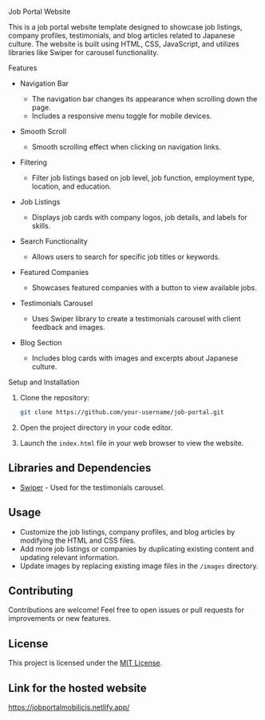 Job Portal Website

This is a job portal website template designed to showcase job listings, company profiles, testimonials, and blog articles related to Japanese culture. The website is built using HTML, CSS, JavaScript, and utilizes libraries like Swiper for carousel functionality.

Features

- Navigation Bar
  - The navigation bar changes its appearance when scrolling down the page.
  - Includes a responsive menu toggle for mobile devices.

- Smooth Scroll
  - Smooth scrolling effect when clicking on navigation links.

- Filtering
  - Filter job listings based on job level, job function, employment type, location, and education.

- Job Listings
  - Displays job cards with company logos, job details, and labels for skills.

- Search Functionality
  - Allows users to search for specific job titles or keywords.

- Featured Companies
  - Showcases featured companies with a button to view available jobs.

- Testimonials Carousel
  - Uses Swiper library to create a testimonials carousel with client feedback and images.

- Blog Section
  - Includes blog cards with images and excerpts about Japanese culture.

Setup and Installation

1. Clone the repository:

   ```bash
   git clone https://github.com/your-username/job-portal.git
   ```

2. Open the project directory in your code editor.

3. Launch the `index.html` file in your web browser to view the website.

## Libraries and Dependencies

- [Swiper](https://swiperjs.com/) - Used for the testimonials carousel.

## Usage

- Customize the job listings, company profiles, and blog articles by modifying the HTML and CSS files.
- Add more job listings or companies by duplicating existing content and updating relevant information.
- Update images by replacing existing image files in the `/images` directory.

## Contributing

Contributions are welcome! Feel free to open issues or pull requests for improvements or new features.

## License

This project is licensed under the [MIT License](LICENSE).

## Link for the hosted website

https://jobportalmobilicis.netlify.app/
